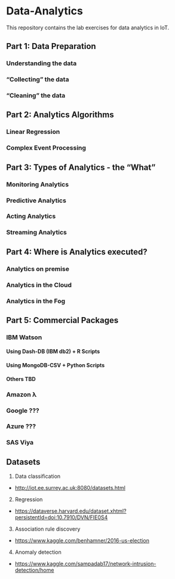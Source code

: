 # Data-Analytics

This repository contains the lab exercises for data analytics in IoT. 

## Part 1: Data Preparation

### Understanding the data
### “Collecting” the data
### “Cleaning” the data

## Part 2: Analytics Algorithms

### Linear Regression
### Complex Event Processing

## Part 3: Types of Analytics - the “What”

### Monitoring Analytics
### Predictive Analytics
### Acting Analytics
### Streaming Analytics

## Part 4: Where is Analytics executed?

### Analytics on premise
### Analytics in the Cloud
### Analytics in the Fog

## Part 5: Commercial Packages

### IBM Watson
#### Using Dash-DB (IBM db2) + R Scripts
#### Using MongoDB-CSV + Python Scripts
#### Others TBD
### Amazon λ
### Google ???
### Azure ???
### SAS Viya

## Datasets 
1. Data classification 
  * http://iot.ee.surrey.ac.uk:8080/datasets.html
2. Regression 
  * https://dataverse.harvard.edu/dataset.xhtml?persistentId=doi:10.7910/DVN/FIE0S4
3. Association rule discovery 
  * https://www.kaggle.com/benhamner/2016-us-election
4. Anomaly detection 
  * https://www.kaggle.com/sampadab17/network-intrusion-detection/home

